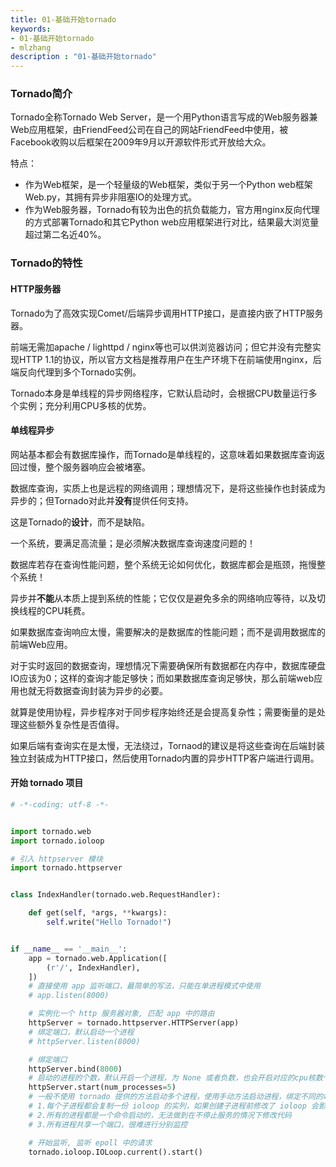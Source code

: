 ```yaml
---
title: 01-基础开始tornado
keywords:
- 01-基础开始tornado
- mlzhang
description : "01-基础开始tornado"
---
```

### Tornado简介

Tornado全称Tornado Web Server，是一个用Python语言写成的Web服务器兼Web应用框架，由FriendFeed公司在自己的网站FriendFeed中使用，被Facebook收购以后框架在2009年9月以开源软件形式开放给大众。

特点：

- 作为Web框架，是一个轻量级的Web框架，类似于另一个Python web框架Web.py，其拥有异步非阻塞IO的处理方式。
- 作为Web服务器，Tornado有较为出色的抗负载能力，官方用nginx反向代理的方式部署Tornado和其它Python web应用框架进行对比，结果最大浏览量超过第二名近40%。



### Tornado的特性

#### HTTP服务器

Tornado为了高效实现Comet/后端异步调用HTTP接口，是直接内嵌了HTTP服务器。

前端无需加apache / lighttpd / nginx等也可以供浏览器访问；但它并没有完整实现HTTP 1.1的协议，所以官方文档是推荐用户在生产环境下在前端使用nginx，后端反向代理到多个Tornado实例。

Tornado本身是单线程的异步网络程序，它默认启动时，会根据CPU数量运行多个实例；充分利用CPU多核的优势。



#### 单线程异步 

网站基本都会有数据库操作，而Tornado是单线程的，这意味着如果数据库查询返回过慢，整个服务器响应会被堵塞。

数据库查询，实质上也是远程的网络调用；理想情况下，是将这些操作也封装成为异步的；但Tornado对此并**没有**提供任何支持。

这是Tornado的**设计**，而不是缺陷。

一个系统，要满足高流量；是必须解决数据库查询速度问题的！

数据库若存在查询性能问题，整个系统无论如何优化，数据库都会是瓶颈，拖慢整个系统！

异步并**不能**从本质上提到系统的性能；它仅仅是避免多余的网络响应等待，以及切换线程的CPU耗费。

如果数据库查询响应太慢，需要解决的是数据库的性能问题；而不是调用数据库的前端Web应用。

对于实时返回的数据查询，理想情况下需要确保所有数据都在内存中，数据库硬盘IO应该为0；这样的查询才能足够快；而如果数据库查询足够快，那么前端web应用也就无将数据查询封装为异步的必要。

就算是使用协程，异步程序对于同步程序始终还是会提高复杂性；需要衡量的是处理这些额外复杂性是否值得。

如果后端有查询实在是太慢，无法绕过，Tornaod的建议是将这些查询在后端封装独立封装成为HTTP接口，然后使用Tornado内置的异步HTTP客户端进行调用。





#### 开始 tornado 项目

```python
# -*-coding: utf-8 -*-


import tornado.web
import tornado.ioloop

# 引入 httpserver 模块
import tornado.httpserver


class IndexHandler(tornado.web.RequestHandler):

    def get(self, *args, **kwargs):
        self.write("Hello Tornado!")


if __name__ == '__main__':
    app = tornado.web.Application([
        (r'/', IndexHandler),
    ])
    # 直接使用 app 监听端口，最简单的写法，只能在单进程模式中使用
    # app.listen(8000)

    # 实例化一个 http 服务器对象, 匹配 app 中的路由
    httpServer = tornado.httpserver.HTTPServer(app)
    # 绑定端口，默认启动一个进程
    # httpServer.listen(8000)

    # 绑定端口
    httpServer.bind(8000)
    # 启动的进程的个数，默认开启一个进程，为 None 或者负数，也会开启对应的cpu核数个进程
    httpServer.start(num_processes=5)
    # 一般不使用 tornado 提供的方法启动多个进程，使用手动方法启动进程，绑定不同的端口
    # 1.每个子进程都会复制一份 ioloop 的实列，如果创建子进程前修改了 ioloop 会影响到多有的子进程
    # 2.所有的进程都是一个命令启动的，无法做到在不停止服务的情况下修改代码
    # 3.所有进程共享一个端口，很难进行分别监控

    # 开始监听, 监听 epoll 中的请求
    tornado.ioloop.IOLoop.current().start()

```